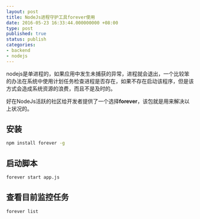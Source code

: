 ```yaml
---
layout: post
title: NodeJs进程守护工具forever使用
date: 2016-05-23 16:33:44.000000000 +08:00
type: post
published: true
status: publish
categories:
- backend
- nodejs
---
```

nodejs是单进程的，如果应用中发生未捕获的异常，进程就会退出，一个比较笨的办法在系统中使用计划任务检查进程是否存在，如果不存在启动该程序，但是该方式会造成系统资源的浪费，而且不是及时的。

好在NodeJs活跃的社区给开发者提供了一个选择**forever**，该包就是用来解决以上状况的。

## 安装

```bash
npm install forever -g
```

## 启动脚本

```bash
forever start app.js
```

## 查看目前监控任务

```bash
forever list
```